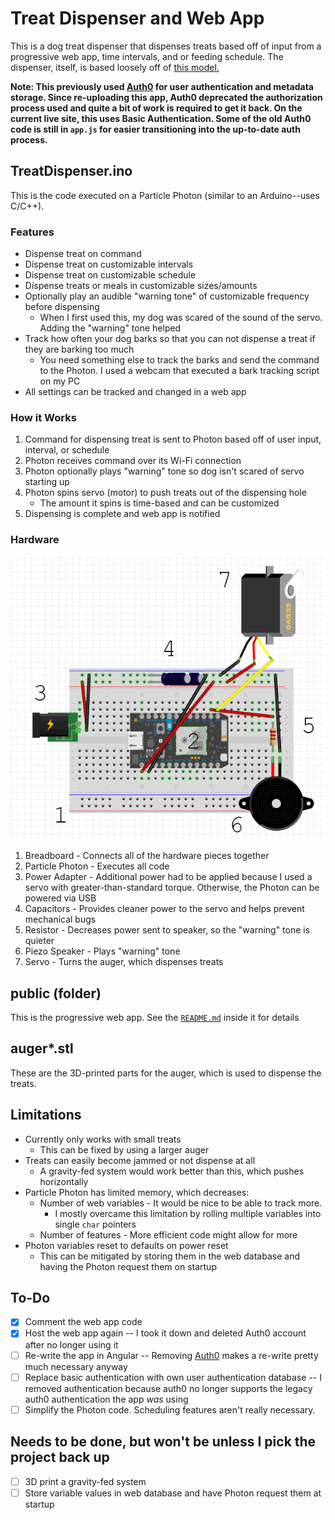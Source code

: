 # Treat Dispenser and Web App

This is a dog treat dispenser that dispenses treats based off of input from a progressive web app, time intervals, and or feeding schedule. The dispenser, itself, is based loosely off of [this model.](https://www.thingiverse.com/thing:27854)

**Note: This previously used [Auth0](http://www.auth0.com) for user authentication and metadata storage. Since re-uploading this app, Auth0 deprecated the authorization process used and quite a bit of work is required to get it back. On the current live site, this uses Basic Authentication. Some of the old Auth0 code is still in `app.js` for easier transitioning into the up-to-date auth process.**

## TreatDispenser.ino

This is the code executed on a Particle Photon (similar to an Arduino--uses C/C++).

### Features

* Dispense treat on command
* Dispense treat on customizable intervals
* Dispense treat on customizable schedule
* Dispense treats or meals in customizable sizes/amounts
* Optionally play an audible "warning tone" of customizable frequency before dispensing
  * When I first used this, my dog was scared of the sound of the servo. Adding the "warning" tone helped
* Track how often your dog barks so that you can not dispense a treat if they are barking too much
  * You need something else to track the barks and send the command to the Photon. I used a webcam that executed a bark tracking script on my PC
* All settings can be tracked and changed in a web app

### How it Works

1. Command for dispensing treat is sent to Photon based off of user input, interval, or schedule
2. Photon receives command over its Wi-Fi connection
3. Photon optionally plays "warning" tone so dog isn't scared of servo starting up
4. Photon spins servo (motor) to push treats out of the dispensing hole
    * The amount it spins is time-based and can be customized
5. Dispensing is complete and web app is notified

### Hardware

![Particle Photon Treat Dispenser](https://raw.githubusercontent.com/mdrichardson/treat-dispenser/master/treat-dispenser-photon.png)

1. Breadboard - Connects all of the hardware pieces together
2. Particle Photon - Executes all code
3. Power Adapter - Additional power had to be applied because I used a servo with greater-than-standard torque. Otherwise, the Photon can be powered via USB
4. Capacitors - Provides cleaner power to the servo and helps prevent mechanical bugs
5. Resistor - Decreases power sent to speaker, so the "warning" tone is quieter
6. Piezo Speaker - Plays "warning" tone
7. Servo - Turns the auger, which dispenses treats

## public (folder)

This is the progressive web app. See the [`README.md`](https://github.com/mdrichardson/treat-dispenser/blob/master/public/README.md) inside it for details

## auger*.stl

These are the 3D-printed parts for the auger, which is used to dispense the treats.

## Limitations

* Currently only works with small treats
  * This can be fixed by using a larger auger
* Treats can easily become jammed or not dispense at all
  * A gravity-fed system would work better than this, which pushes horizontally
* Particle Photon has limited memory, which decreases:
  * Number of web variables - It would be nice to be able to track more.
    * I mostly overcame this limitation by rolling multiple variables into single `char` pointers
  * Number of features - More efficient code might allow for more
* Photon variables reset to defaults on power reset
  * This can be mitigated by storing them in the web database and having the Photon request them on startup

## To-Do

- [X] Comment the web app code
- [X] Host the web app again -- I took it down and deleted Auth0 account after no longer using it
- [ ] Re-write the app in Angular -- Removing [Auth0](http://www.auth0.com) makes a re-write pretty much necessary anyway
- [ ] Replace basic authentication with own user authentication database -- I removed authentication because auth0 no longer supports the legacy auth0 authentication the app *was* using
- [ ] Simplify the Photon code. Scheduling features aren't really necessary.

## Needs to be done, but won't be unless I pick the project back up

- [ ] 3D print a gravity-fed system
- [ ] Store variable values in web database and have Photon request them at startup
